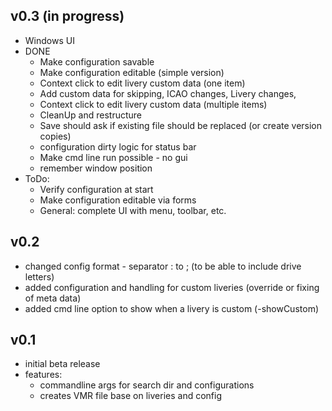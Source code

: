 ## v0.3 (in progress)
- Windows UI
- DONE  
  - Make configuration savable
  - Make configuration editable (simple version)
  - Context click to edit livery custom data (one item)
  - Add custom data for skipping, ICAO changes, Livery changes, 
  - Context click to edit livery custom data (multiple items)
  - CleanUp and restructure 
  - Save should ask if existing file should be replaced (or create version copies)
  - configuration dirty logic for status bar
  - Make cmd line run possible - no gui
  - remember window position
- ToDo:
  - Verify configuration at start
  - Make configuration editable via forms
  - General: complete UI with menu, toolbar, etc.
    
## v0.2
- changed config format - separator : to ; (to be able to include drive letters)
- added configuration and handling for custom liveries (override or fixing of meta data)
- added cmd line option to show when a livery is custom (-showCustom)

## v0.1
- initial beta release
- features:
    - commandline args for search dir and configurations
    - creates VMR file base on liveries and config
